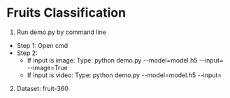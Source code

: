 # Fruits Classification
1. Run demo.py by command line<br>
  - Step 1: Open cmd <br>
  - Step 2:
    + If input is image:
      Type: python demo.py --model=model.h5 --input=<path to image> --image=True
    + If input is video:
      Type: python demo.py --model=model.h5 --input=<path to video>
2. Dataset: fruit-360
